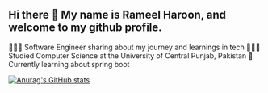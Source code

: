 ## Hi there 👋 My name is Rameel Haroon, and welcome to my github profile. 


👩🏻‍💻 Software Engineer sharing about my journey and learnings in tech
👩🏻‍🎓 Studied Computer Science at the University of Central Punjab, Pakistan
💭 Currently learning about spring boot

[![Anurag's GitHub stats](https://github-readme-stats.vercel.app/api?username=rameelharoon&show_icons=true&theme=merko)](https://github.com/anuraghazra/github-readme-stats)
